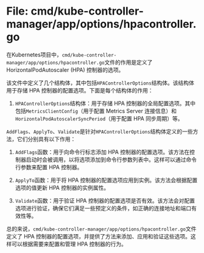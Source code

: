 # File: cmd/kube-controller-manager/app/options/hpacontroller.go

在Kubernetes项目中，`cmd/kube-controller-manager/app/options/hpacontroller.go`文件的作用是定义了 HorizontalPodAutoscaler (HPA) 控制器的选项。

该文件中定义了几个结构体，其中包括`HPAControllerOptions`结构体。该结构体用于存储 HPA 控制器的配置选项。下面是每个结构体的作用：

1. `HPAControllerOptions`结构体：用于存储 HPA 控制器的全局配置选项。其中包括`MetricsClientConfig`（用于配置 Metrics Server 连接信息）和`HorizontalPodAutoscalerSyncPeriod`（用于配置 HPA 同步周期）等。

`AddFlags`、`ApplyTo`、`Validate`是针对`HPAControllerOptions`结构体定义的一些方法，它们分别具有以下作用：

1. `AddFlags`函数：用于向命令行标志添加 HPA 控制器的配置选项。该方法在控制器启动时会被调用，以将选项添加到命令行参数列表中。这样可以通过命令行参数来配置 HPA 控制器。

2. `ApplyTo`函数：用于将 HPA 控制器的配置选项应用到实例。该方法会根据配置选项的值更新 HPA 控制器的实例属性。

3. `Validate`函数：用于验证 HPA 控制器的配置选项是否有效。该方法会对配置选项进行验证，确保它们满足一些预定义的条件，如正确的连接地址和端口有效性等。

总的来说，`cmd/kube-controller-manager/app/options/hpacontroller.go`文件定义了 HPA 控制器的配置选项，并提供了方法来添加、应用和验证这些选项。这样可以根据需要来配置和管理 HPA 控制器的行为。

